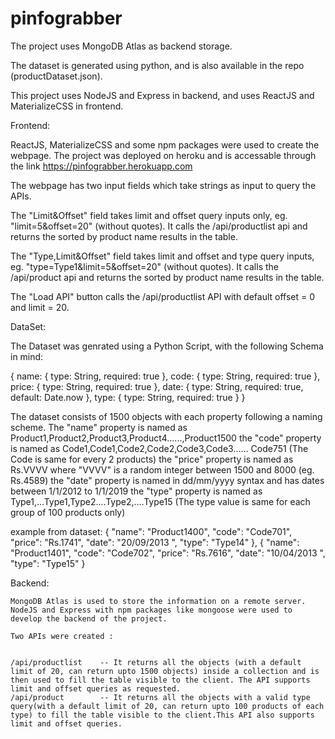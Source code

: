 # pinfograbber

The project uses MongoDB Atlas as backend storage.


The dataset is generated using python, and is also available in the repo (productDataset.json). 


This project uses NodeJS and Express in backend, and uses ReactJS and MaterializeCSS in frontend.




Frontend: 

  ReactJS, MaterializeCSS and some npm packages were used to create the webpage. The project was deployed on heroku and is accessable through the link https://pinfograbber.herokuapp.com
  
  
The webpage has two input fields which take strings as input to query the APIs. 


The "Limit&Offset" field takes limit and offset query inputs only, eg. "limit=5&offset=20" (without quotes). It calls the /api/productlist api and returns the sorted by product name results in the table.


The "Type,Limit&Offset" field takes limit and offset and type query inputs, eg. "type=Type1&limit=5&offset=20" (without quotes). It calls the /api/product api and returns the sorted by product name results in the table.


The "Load API" button calls the /api/productlist API with default offset = 0 and limit = 20.


DataSet:

  The Dataset was genrated using a Python Script, with the following Schema in mind:
  
  
  {
  name: {
    type: String,
    required: true
  },
  code: {
    type: String,
    required: true
  },
  price: {
    type: String,
    required: true
  },
  date: {
    type: String,
    required: true,
    default: Date.now
  },
  type: {
    type: String,
    required: true
  }
}



The dataset consists of 1500 objects with each property following a naming scheme.
The "name" property is named as Product1,Product2,Product3,Product4......,Product1500 
the "code" property is named as Code1,Code1,Code2,Code2,Code3,Code3...... Code751 (The Code is same for every 2 products)
the "price" property is named as Rs.VVVV where "VVVV" is a random integer between 1500 and 8000 (eg. Rs.4589)
the "date" property is named in dd/mm/yyyy syntax and has dates between 1/1/2012 to 1/1/2019
the "type" property is named as Type1,...Type1,Type2....Type2,....Type15 (The type value is same for each group of 100 products only)



example from dataset:
{
    "name": "Product1400",
    "code": "Code701",
    "price": "Rs.1741",
    "date": "20/09/2013 ",
    "type": "Type14"
  },
  {
    "name": "Product1401",
    "code": "Code702",
    "price": "Rs.7616",
    "date": "10/04/2013 ",
    "type": "Type15"
  }
  
  
  
  Backend:
  
    MongoDB Atlas is used to store the information on a remote server. NodeJS and Express with npm packages like mongoose were used to develop the backend of the project. 
    
    Two APIs were created : 
    
    
    /api/productlist    -- It returns all the objects (with a default limit of 20, can return upto 1500 objects) inside a collection and is then used to fill the table visible to the client. The API supports limit and offset queries as requested.
    /api/product        -- It returns all the objects with a valid type query(with a default limit of 20, can return upto 100 products of each type) to fill the table visible to the client.This API also supports limit and offset queries.
    
    
